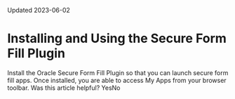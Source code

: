 Updated 2023-06-02
# Installing and Using the Secure Form Fill Plugin
Install the Oracle Secure Form Fill Plugin so that you can launch secure form fill apps. Once installed, you are able to access My Apps from your browser toolbar.
Was this article helpful?
YesNo


